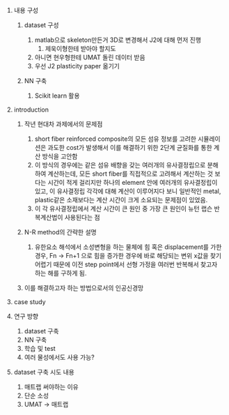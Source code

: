 1. 내용 구성
    1. dataset 구성
        1. matlab으로 skeleton만든거 3D로 변경해서 J2에 대해 먼저 진행
            1. 제욱이형한테 받아야 할지도
        2. 아니면 현우형한테 UMAT 돌린 데이터 받음
        3. 우선 J2 plasticity paper 옮기기
            
    2. NN 구축
        1. Scikit learn 활용

  

  

  

1. introduction
    1. 작년 현대차 과제에서의 문제점
        1. short fiber reinforced composite의 모든 섬유 정보를 고려한 시뮬레이션은 과도한 cost가 발생해서 이를 해결하기 위한 2단계 균질화를 통한 계산 방식을 고안함
        2. 이 방식의 경우에는 같은 섬유 배향을 갖는 여러개의 유사결정립으로 분해하여 계산하는데, 모든 short fiber를 직접적으로 고려해서 계산하는 것 보다는 시간이 적게 걸리지만 하나의 element 안에 여러개의 유사결정립이 있고, 이 유사결정립 각각에 대해 계산이 이루어지다 보니 일반적인 metal, plastic같은 소재보다는 계산 시간이 크게 소요되는 문제점이 있었음.
        3. 이 각 유사결정립에서 계산 시간이 큰 원인 중 가장 큰 원인이 뉴턴 랩슨 반복계산법이 사용된다는 점
    2. N-R method의 간략한 설명
        1. 유한요소 해석에서 소성변형을 하는 물체에 힘 혹은 displacement를 가한 경우, Fn → Fn+1 으로 힘을 증가한 경우에 바로 해당되는 변위 x값을 찾기 어렵기 때문에 이전 step point에서 선형 가정을 여러번 반복해서 찾고자 하는 해를 구하게 됨.
        
    3. 이를 해결하고자 하는 방법으로서의 인공신경망
2. case study
3. 연구 방향
    1. dataset 구축
    2. NN 구축
    3. 학습 및 test
    4. 여러 물성에서도 사용 가능?
4. dataset 구축 시도 내용
    
    1. 매트랩 써야하는 이유
    2. 단순 소성
    3. UMAT → 매트랩